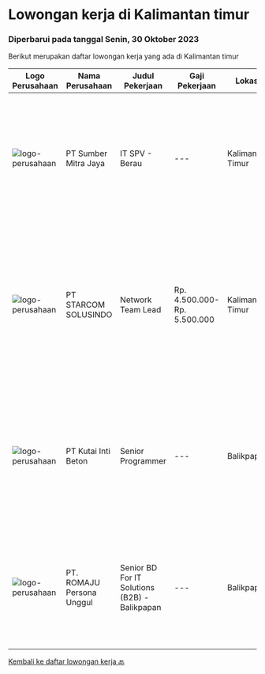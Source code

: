 
  # Lowongan kerja di Kalimantan timur

  ### Diperbarui pada tanggal Senin, 30 Oktober 2023

  Berikut merupakan daftar lowongan kerja yang ada di Kalimantan timur

  |Logo Perusahaan | Nama Perusahaan | Judul Pekerjaan | Gaji Pekerjaan | Lokasi | Deskripsi | Tanggal diunggah | Pranala |
  | -------------- | --------------- | --------------- | --------- | --------- | -------------- | ------- | ----------- |
  |![logo-perusahaan](https://image-service-cdn.seek.com.au/f0ba1595e90ec5243d43e958e1c29680e7a44894/ee4dce1061f3f616224767ad58cb2fc751b8d2dc)|PT Sumber Mitra Jaya|IT SPV - Berau|---|Kalimantan Timur|Requirement: Candidate must possess at least Diploma/ Bachelor’s degree in Information Technology/IT Engineering/ IT related field. Required...|Minggu, 22 Oktober 2023|https://www.jobstreet.co.id/id/job/it-spv-berau-4506034?token=0~8a0ec45e-193b-4616-8700-30aa9d8dedfd&sectionRank=1&jobId=jobstreet-id-job-4506034|
|![logo-perusahaan](https://image-service-cdn.seek.com.au/7884713e971117aab6aab88adb5badf34d97ca7d/ee4dce1061f3f616224767ad58cb2fc751b8d2dc)|PT STARCOM SOLUSINDO|Network Team Lead|Rp. 4.500.000-Rp. 5.500.000|Kalimantan Timur|Tanggung Jawab Utama: Pemimpinan dan Manajemen Tim: Mengelola dan memimpin tim teknisi jaringan. Menetapkan tujuan dan target tim, serta memastikan...|Kamis, 12 Oktober 2023|https://www.jobstreet.co.id/id/job/network-team-lead-4496909?token=0~8a0ec45e-193b-4616-8700-30aa9d8dedfd&sectionRank=2&jobId=jobstreet-id-job-4496909|
|![logo-perusahaan](https://i.ibb.co/sqvTCh9/112815900-stock-vector-no-image-available-icon-flat-vector.webp)|PT Kutai Inti Beton|Senior Programmer|---|Balikpapan|Deskripsi: Memiliki Komunikasi yang baik Memiliki pengetahuan dibidang ASP.Net Webform, Sql Server dan full-stack developer Memiliki keterampilan...|Jumat, 13 Oktober 2023|https://www.jobstreet.co.id/id/job/senior-programmer-4498311?token=0~8a0ec45e-193b-4616-8700-30aa9d8dedfd&sectionRank=3&jobId=jobstreet-id-job-4498311|
|![logo-perusahaan](https://i.ibb.co/sqvTCh9/112815900-stock-vector-no-image-available-icon-flat-vector.webp)|PT. ROMAJU Persona Unggul|Senior BD For IT Solutions (B2B) - Balikpapan|---|Balikpapan|- Mempunyai pengetahuan di bidang IT- Pengalaman min 3 tahun di Industri sejenis- Max Umur 35 tahun- Memiliki skill Negosiasi- Memiliki skill...|Kamis, 26 Oktober 2023|https://www.jobstreet.co.id/id/job/senior-bd-for-it-solutions-b2b-balikpapan-1037277954?token=0~8a0ec45e-193b-4616-8700-30aa9d8dedfd&sectionRank=4&jobId=jobstreet-id-job-1037277954|


  [Kembali ke daftar lowongan kerja 🔙](../README.md#daftar-lowongan-kerja)
  